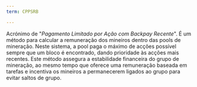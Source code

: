 ```yaml
---
term: CPPSRB

---
```

Acrónimo de "*Pagamento Limitado por Ação com Backpay Recente*". É um método para calcular a remuneração dos mineiros dentro das pools de mineração. Neste sistema, a pool paga o máximo de acções possível sempre que um bloco é encontrado, dando prioridade às acções mais recentes. Este método assegura a estabilidade financeira do grupo de mineração, ao mesmo tempo que oferece uma remuneração baseada em tarefas e incentiva os mineiros a permanecerem ligados ao grupo para evitar saltos de grupo.